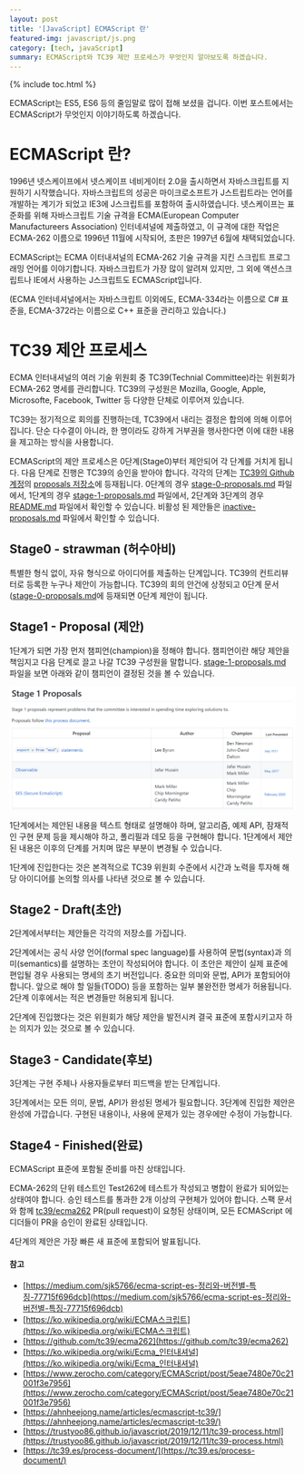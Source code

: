```yaml
---
layout: post
title: '[JavaScript] ECMAScript 란'
featured-img: javascript/js.png
category: [tech, javaScript]
summary: ECMAScript와 TC39 제안 프로세스가 무엇인지 알아보도록 하겠습니다.
---
```

{% include toc.html %}

ECMAScript는 ES5, ES6 등의 줄임말로 많이 접해 보셨을 겁니다. 이번 포스트에서는 ECMAScript가 무엇인지 이야기하도록 하겠습니다.

# ECMAScript 란?
1996년 넷스케이프에서 넷스케이프 네비게이터 2.0을 출시하면서 자바스크립트를 지원하기 시작했습니다. 자바스크립트의 성공은 마이크로소프트가 J스트립트라는 언어를 개발하는 계기가 되었고 IE3에 J스크립트를 포함하여 출시하였습니다. 넷스케이프는 표준화를 위해 자바스크립트 기술 규격을 ECMA(European Computer Manufactureers Association) 인터네셔널에 제출하였고, 이 규격에 대한 작업은 ECMA-262 이름으로 1996년 11월에 시작되어, 초판은 1997년 6월에 채택되었습니다.

ECMAScript는 ECMA 이터내셔널의 ECMA-262 기술 규격을 지킨 스크립트 프로그래밍 언어를 이야기합니다. 자바스크립트가 가장 많이 알려져 있지만, 그 외에 액션스크립트나 IE에서 사용하는 J스크립트도 ECMAScript입니다.

(ECMA 인터네셔널에서는 자바스크립트 이외에도, ECMA-334라는 이름으로 C# 표준을, ECMA-372라는 이름으로 C++ 표준을 관리하고 있습니다.)

# TC39 제안 프로세스
ECMA 인터내셔널의 여러 기술 위원회 중 TC39(Technial Committee)라는 위원회가 ECMA-262 명세를 관리합니다. TC39의 구성원은 Mozilla, Google, Apple, Microsofte, Facebook, Twitter 등 다양한 단체로 이루어져 있습니다.

TC39는 정기적으로 회의를 진행하는데, TC39에서 내리는 결정은 합의에 의해 이루어집니다. 단순 다수결이 아니라, 한 명이라도 강하게 거부권을 행사한다면 이에 대한 내용을 제고하는 방식을 사용합니다.

ECMAScript의 제안 프로세스은 0단계(Stage0)부터 제안되어 각 단계를 거치게 됩니다. 다음 단계로 진행은 TC39의 승인을 받아야 합니다. 각각의 단계는 [TC39의 Github 계정](https://github.com/tc39)의 [proposals 저장소](https://github.com/tc39/proposals)에 등재됩니다. 0단계의 경우 [stage-0-proposals.md](https://github.com/tc39/proposals/blob/master/stage-0-proposals.md) 파일에서, 1단계의 경우 [stage-1-proposals.md](https://github.com/tc39/proposals/blob/master/stage-1-proposals.md) 파일에서, 2단계와 3단계의 경우 [README.md](https://github.com/tc39/proposals/blob/master/README.md) 파일에서 확인할 수 있습니다. 비활성 된 제안들은 [inactive-proposals.md](https://github.com/tc39/proposals/blob/master/inactive-proposals.md) 파일에서 확인할 수 있습니다.

## Stage0 - strawman (허수아비)
특별한 형식 없이, 자유 형식으로 아이디어를 제출하는 단계입니다. TC39의 컨트리뷰터로 등록한 누구나 제안이 가능합니다. TC39의 회의 안건에 상정되고 0단계 문서([stage-0-proposals.md](https://github.com/tc39/proposals/blob/master/stage-0-proposals.md)에 등재되면 0단계 제안이 됩니다.

## Stage1 - Proposal (제안)
1단계가 되면 가장 먼저 챔피언(champion)을 정해야 합니다. 챔피언이란 해당 제안을 책임지고 다음 단계로 끌고 나갈 TC39 구성원을 말합니다. [stage-1-proposals.md](https://github.com/tc39/proposals/blob/master/stage-1-proposals.md) 파일을 보면 아래와 같이 챔피언이 결정된 것을 볼 수 있습니다.

![Proposal 챔피언](/assets/img/posts/javascript/tc39_proposal_1_champion.png)

1단계에서는 제안된 내용을 텍스트 형태로 설명해야 하며, 알고리즘, 예제 API, 잠재적인 구현 문제 등을 제시해야 하고, 폴리필과 데모 등을 구현해야 합니다. 1단계에서 제안된 내용은 이후의 단계를 거치며 많은 부분이 변경될 수 있습니다.

1단계에 진입한다는 것은 본격적으로 TC39 위원회 수준에서 시간과 노력을 투자해 해당 아이디어를 논의할 의사를 나타낸 것으로 볼 수 있습니다.

## Stage2 - Draft(초안)
2단계에서부터는 제안들은 각각의 저장소를 가집니다.

2단계에서는 공식 사양 언어(formal spec language)를 사용하여 문법(syntax)과 의미(semantics)를 설명하는 초안이 작성되어야 합니다. 이 초안은 제안이 실제 표준에 편입될 경우 사용되는 명세의 초기 버전입니다. 중요한 의미와 문법, API가 포함되어야 합니다. 앞으로 해야 할 일들(TODO) 등을 포함하는 일부 불완전한 명세가 허용됩니다. 2단계 이후에서는 적은 변경들만 허용되게 됩니다.

2단계에 진입했다는 것은 위원회가 해당 제안을 발전시켜 결국 표준에 포함시키고자 하는 의지가 있는 것으로 볼 수 있습니다.

## Stage3 - Candidate(후보)
3단계는 구현 주체나 사용자들로부터 피드백을 받는 단계입니다.

3단계에서는 모든 의미, 문법, API가 완성된 명세가 필요합니다. 3단계에 진입한 제안은 완성에 가깝습니다. 구현된 내용이나, 사용에 문제가 있는 경우에만 수정이 가능합니다.

## Stage4 - Finished(완료)
ECMAScript 표준에 포함될 준비를 마친 상태입니다.

ECMA-262의 단위 테스트인 Test262에 테스트가 작성되고 병합이 완료가 되어있는 상태여야 합니다. 승인 테스트를 통과한 2개 이상의 구현체가 있어야 합니다. 스팩 문서와 함께 [tc39/ecma262](https://github.com/tc39/ecma262https://github.com/tc39/ecma262) PR(pull request)이 요청된 상태이며, 모든 ECMAScript 에디더들이 PR을 승인이 완료된 상태입니다.

4단계의 제안은 가장 빠른 새 표준에 포함되어 발표됩니다.

#### 참고
- [https://medium.com/sjk5766/ecma-script-es-정리와-버전별-특징-77715f696dcb](https://medium.com/sjk5766/ecma-script-es-정리와-버전별-특징-77715f696dcb)
- [https://ko.wikipedia.org/wiki/ECMA스크립트](https://ko.wikipedia.org/wiki/ECMA스크립트)
- [https://github.com/tc39/ecma262](https://github.com/tc39/ecma262)
- [https://ko.wikipedia.org/wiki/Ecma_인터내셔널](https://ko.wikipedia.org/wiki/Ecma_인터내셔널)
- [https://www.zerocho.com/category/ECMAScript/post/5eae7480e70c21001f3e7956](https://www.zerocho.com/category/ECMAScript/post/5eae7480e70c21001f3e7956)
- [https://ahnheejong.name/articles/ecmascript-tc39/](https://ahnheejong.name/articles/ecmascript-tc39/)
- [https://trustyoo86.github.io/javascript/2019/12/11/tc39-process.html](https://trustyoo86.github.io/javascript/2019/12/11/tc39-process.html)
- [https://tc39.es/process-document/](https://tc39.es/process-document/)